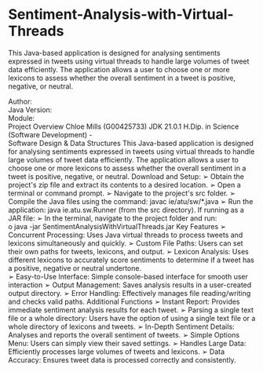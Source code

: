# Sentiment-Analysis-with-Virtual-Threads
This Java-based application is designed for analysing sentiments expressed in tweets using virtual threads to handle large volumes of tweet data efficiently. The application allows a user to choose one  or more lexicons to assess whether the overall sentiment in a tweet is positive, negative, or neutral. 

Author:     
Java Version:    
Module:     
Project Overview 
Chloe Mills (G00425733) 
JDK 21.0.1 
H.Dip. in Science (Software Development) -   
Software Design & Data Structures 
This Java-based application is designed for analysing sentiments expressed in tweets using virtual 
threads to handle large volumes of tweet data efficiently. The application allows a user to choose one 
or more lexicons to assess whether the overall sentiment in a tweet is positive, negative, or neutral. 
Download and Setup: 
➢ Obtain the project's zip file and extract its contents to a desired location. 
➢ Open a terminal or command prompt. 
➢ Navigate to the project's src folder. 
➢ Compile the Java files using the command: javac ie/atu/sw/*.java 
➢ Run the application: java ie.atu.sw.Runner (from the src directory). 
If running as a JAR file: 
➢ In the terminal, navigate to the project folder and run:  
o java -jar  SentimentAnalysisWithVirtualThreads.jar 
Key Features 
➢ Concurrent Processing: Uses Java virtual threads to process tweets and lexicons 
simultaneously and quickly. 
➢ Custom File Paths: Users can set their own paths for tweets, lexicons, and output. 
➢ Lexicon Analysis: Uses different lexicons to accurately score sentiments to determine if a 
tweet has a positive, negative or neutral undertone.  
➢ Easy-to-Use Interface: Simple console-based interface for smooth user interaction 
➢ Output Management: Saves analysis results in a user-created output directory. 
➢ Error Handling: Effectively manages file reading/writing and checks valid paths. 
Additional Functions 
➢ Instant Report: Provides immediate sentiment analysis results for each tweet. 
➢ Parsing a single text file or a whole directory: Users have the option of using a single text file 
or a whole directory of lexicons and tweets. 
➢ In-Depth Sentiment Details: Analyses and reports the overall sentiment of tweets. 
➢ Simple Options Menu: Users can simply view their saved settings. 
➢ Handles Large Data: Efficiently processes large volumes of tweets and lexicons. 
➢ Data Accuracy: Ensures tweet data is processed correctly and consistently.
